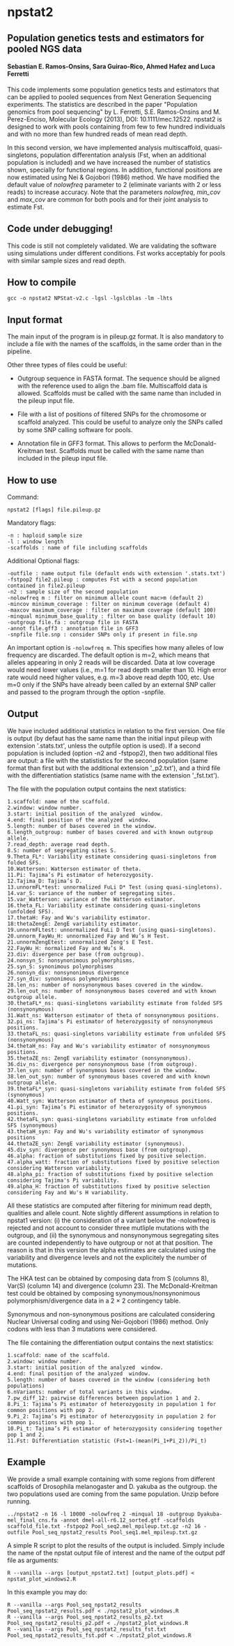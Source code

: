 # npstat2

## Population genetics tests and estimators for pooled NGS data

#### Sebastian E. Ramos-Onsins, Sara Guirao-Rico, Ahmed Hafez and Luca Ferretti

This code implements some population genetics tests and estimators that can be applied to pooled sequences from Next Generation Sequencing experiments. The statistics are described in the paper "Population genomics from pool sequencing" by L. Ferretti, S.E. Ramos-Onsins and M. Perez-Enciso, Molecular Ecology (2013), DOI: 10.1111/mec.12522. npstat2 is designed to work with pools containing from few to few hundred individuals and with no more than few hundred reads of mean read depth.

In this second version, we have implemented analysis multiscaffold, quasi-singletons, population differentation analysis (Fst, when an additional population is included) and we have increased the number of statistics shown, specially for functional regions. In addition, functional positions are now estimated using Nei & Gojobori (1986) method. We have modified the default value of *nolowfreq* parameter to 2 (eliminate variants with 2 or less reads) to increase accuracy. Note that the parameters *nolowfreq*, *min_cov* and *max_cov* are common for both pools and for their joint analysis to estimate Fst.

## Code under debugging! 

This code is still not completely validated. We are validating the software using simulations under different conditions. Fst works acceptably for pools with similar sample sizes and read depth.

## How to compile

	gcc -o npstat2 NPStat-v2.c -lgsl -lgslcblas -lm -lhts
	
## Input format

The main input of the program is in pileup.gz format. It is also mandatory to include a file with the names of the scaffolds, in the same order than in the pipeline.

Other three types of files could be useful:

- Outgroup sequence in FASTA format. The sequence should be aligned with the reference used to align the .bam file. Multiscaffold data is allowed. Scaffolds must be called with the same name than included in the pileup input file. 

- File with a list of positions of filtered SNPs for the chromosome or scaﬀold analyzed. This could be useful to analyze only the SNPs called by some SNP calling software for pools.

- Annotation file in GFF3 format. This allows to perform the McDonald-Kreitman test. Scaffolds must be called with the same name than included in the pileup input file. 

## How to use

Command:

	npstat2 [flags] file.pileup.gz
	    
Mandatory flags:

    -n : haploid sample size
    -l : window length
    -scaffolds : name of file including scaffolds   
 
 Additional Optional flags:
   
    -outfile : name output file (default ends with extension '.stats.txt')
    -fstpop2 file2.pileup : computes Fst with a second population contained in file2.pileup
    -n2 : sample size of the second population
    -nolowfreq m : filter on minimum allele count mac>m (default 2) 
    -mincov minimum_coverage : filter on minimum coverage (default 4)
    -maxcov maximum_coverage : filter on maximum coverage (default 100)
    -minqual minimum_base_quality : filter on base quality (default 10)
    -outgroup file.fa : outgroup file in FASTA
    -annot file.gff3 : annotation file in GFF3
    -snpfile file.snp : consider SNPs only if present in file.snp

An important option is `-nolowfreq m`. This specifies how many alleles of
low frequency are discarded. The default option is m=2, which means that
alleles appearing in only 2 reads will be discarded. Data at low coverage 
would need lower values (i.e., m=1 for read depth smaller than 10.
High error rate would need higher values, e.g. m=3 above read depth 100, etc. 
Use m=0 only if the SNPs have already been called by an external SNP caller 
and passed to the program through the option -snpfile.

## Output

We have included additional statistics in relation to the first version. One file is output (by defaut has the same name than the initial input pileup with extension '.stats.txt', unless the outpfile option is used). If a second population is included (option -n2 and -fstpop2), then two additional files are output: a file with the statististics for the second population (same format than first but with the additional extension '\_p2.txt'), and a third file with the differentiation statistics (same name with the extension '\_fst.txt').

The file with the population output contains the next statistics:

	1.scaffold: name of the scaffold.
	2.window: window number.
	3.start: initial position of the analyzed  window.
	4.end: final position of the analyzed  window.
	5.length: number of bases covered in the window.
	6.length_outgroup: number of bases covered and with known outgroup allele.
	7.read_depth: average read depth.
	8.S: number of segregating sites S.
	9.Theta_FL*: Variability estimate considering quasi-singletons from folded SFS.
	10.Watterson: Watterson estimator of theta.
	11.Pi: Tajima’s Pi estimator of heterozygosity.
	12.Tajima_D: Tajima’s D.
	13.unnormFL*test: unnormalized FuLi D* Test (using quasi-singletons). 
	14.var_S: variance of the number of segregating sites.
	15.var_Watterson: variance of the Watterson estimator.
	16.theta_FL: Variability estimate considering quasi-singletons (unfolded SFS). 
	17.thetaH: Fay and Wu's variability estimator.
	18:thetaZengE: ZengE variability estimator.
	19.unnormFLtest: unnormalized FuLi D Test (using quasi-singletons).
	20.unnorm_FayWu_H: unnormalized Fay and Wu’s H Test.
	21.unnormZengEtest: unnormalized Zeng's E Test.
	22.FayWu_H: normalized Fay and Wu’s H.
	23.div: divergence per base (from outgroup). 
	24.nonsyn_S: nonsynonimous polymorphisms.
	25.syn_S: synonimous polymorphisms
	26.nonsyn_div: nonsynonimous divergence
	27.syn_div: synonimous polymorphisms
	28.len_ns: number of nonsynonymous bases covered in the window.
	29.len_out_ns: number of nonsynonymous bases covered and with known outgroup allele.
	30.thetaFL*_ns: quasi-singletons variability estimate from folded SFS (nonsynonymous) 
	31.Watt_ns: Watterson estimator of theta of nonsynonymous positions.
	32.pi_ns: Tajima’s Pi estimator of heterozygosity of nonsynonymous positions.
	33.thetaFL_ns: quasi-singletons variability estimate from unfolded SFS (nonsynonymous)
	34.thetaH_ns: Fay and Wu's variability estimator of nonsynonymous positions.
	35.thetaZE_ns: ZengE variability estimator (nonsynonymous).
	36.div_ns: divergence per nonsynonymous base (from outgroup).
	37.len_syn: number of synonymous bases covered in the window.
	38.len_out_syn: number of synonymous bases covered and with known outgroup allele. 
	39.thetaFL*_syn: quasi-singletons variability estimate from folded SFS (synonymous) 
	40.Watt_syn: Watterson estimator of theta of synonymous positions.
	41.pi_syn: Tajima’s Pi estimator of heterozygosity of synonymous positions.
	42.thetaFL_syn: quasi-singletons variability estimate from unfolded SFS (synonymous)
	43.thetaH_syn: Fay and Wu's variability estimator of synonymous positions
	44.thetaZE_syn: ZengE variability estimator (synonymous).
	45.div_syn: divergence per synonymous base (from outgroup).
	46.alpha: fraction of substitutions fixed by positive selection.
	47.alpha_watt: fraction of substitutions fixed by positive selection considering Watterson variability.
	48.alpha_pi: fraction of substitutions fixed by positive selection considering Tajima's Pi variability.
	49.alpha_H: fraction of substitutions fixed by positive selection considering Fay and Wu's H variability.

All these statistics are computed after filtering for minimum read depth,
qualities and allele count. Note slightly different assumptions in relation to npstat1 version: (i) the consideration of a variant below the -nolowfreq is rejected and not account to consider three mutliple mutations with the outgroup, and (ii) the synonymous and nonsynonymous segregating sites are counted independently to have outgroup or not at that position. The reason is that in this version the alpha estimates are calculated using the variability and divergence levels and not the explicitely the number of mutations.

The HKA test can be obtained by composing data from S (columns 8), Var(S) (column 14) and divergence (column 23). The McDonald-Kreitman
test could be obtained by composing synonymous/nonsynonimous polymorphism/divergence data in a 2 × 2 contingency table. 

Synonymous and non-synonymous positions are calculated considering Nuclear Universal coding and using Nei-Gojobori (1986) method. Only codons with less than 3 mutations were considered.

The file containing the differentiation output contains the next statistics:

	1.scaffold: name of the scaffold.
	2.window: window number.	
	3.start: initial position of the analyzed  window.
	4.end: final position of the analyzed  window.
	5.length: number of bases covered in the window (considering both populations)
	6.nVariants: number of total variants in this window.
	7.pw_diff_12: pairwise differences between population 1 and 2.
	8.Pi_1: Tajima’s Pi estimator of heterozygosity in population 1 for common positions with pop 2.
	9.Pi_2: Tajima’s Pi estimator of heterozygosity in population 2 for common positions with pop 1.
	10.Pi_t: Tajima’s Pi estimator of heterozygosity considering together pop 1 and 2.
	11.Fst: Differentiation statistic (Fst=1-(mean(Pi_1+Pi_2))/Pi_t)
	
## Example

We provide a small example containing with some regions from different scaffolds of Drosophila melanogaster and D. yakuba as the outgroup. the two populations used are coming from the same population. Unzip before running.

	../npstat2 -n 16 -l 10000 -nolowfreq 2 -minqual 18 -outgroup Dyakuba-mel_final_cns.fa -annot dmel-all-r6.12_sorted.gtf -scaffolds scaffold_file.txt -fstpop2 Pool_seq2.mel_mpileup.txt.gz -n2 16 -outfile Pool_seq_npstat2_results Pool_seq1.mel_mpileup.txt.gz
	
A simple R script to plot the results of the output is included. Simply include the name of the npstat output file of interest and the name of the output pdf file as arguments:

	R --vanilla --args [output_npstat2.txt] [output_plots.pdf] < npstat_plot_windows2.R 

In this example you may do:

	R --vanilla --args Pool_seq_npstat2_results Pool_seq_npstat2_results.pdf < ./npstat2_plot_windows.R
	R --vanilla --args Pool_seq_npstat2_results_p2.txt Pool_seq_npstat2_results_p2.pdf < ./npstat2_plot_windows.R
	R --vanilla --args Pool_seq_npstat2_results_fst.txt Pool_seq_npstat2_results_fst.pdf < ./npstat2_plot_windows.R

	
	
